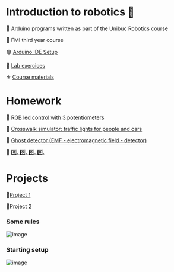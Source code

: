 # Introduction to robotics :robot:
:beginner: Arduino programs written as part of the Unibuc Robotics course 

:school: FMI third year course 

:green_circle: [Arduino IDE Setup](https://www.arduino.cc/en/software)

:large_blue_diamond: [Lab exercices](https://github.com/DimaOanaTeodora/IntroductionToRobotics/tree/main/Labs)

:fleur_de_lis: [Course materials](https://github.com/DimaOanaTeodora/IntroductionToRobotics/tree/main/Course%20materials)

# Homework
:diamond_shape_with_a_dot_inside:	[RGB led control with 3 potentiometers](https://github.com/DimaOanaTeodora/IntroductionToRobotics/tree/main/Homework/H1)

:diamond_shape_with_a_dot_inside:	[Crosswalk simulator: traffic lights for people and cars](https://github.com/DimaOanaTeodora/IntroductionToRobotics/tree/main/Homework/H2)

:diamond_shape_with_a_dot_inside:	[Ghost detector (EMF - electromagnetic field - detector)](https://github.com/DimaOanaTeodora/IntroductionToRobotics/tree/main/Homework/H3)

:diamond_shape_with_a_dot_inside: [:zero:. :zero:. :zero:. :zero:.](https://github.com/DimaOanaTeodora/IntroductionToRobotics/tree/main/Homework/H4)

# Projects
:triangular_flag_on_post:[Project 1](https://github.com/DimaOanaTeodora/IntroductionToRobotics/tree/main/Project%201)

:triangular_flag_on_post:[Project 2](https://github.com/DimaOanaTeodora/IntroductionToRobotics/tree/main/Project%202)

### Some rules
![image](https://user-images.githubusercontent.com/61749814/139693761-15171c41-3627-44a2-87ea-3cbc2fcbe9e0.png)

### Starting setup 
![image](https://user-images.githubusercontent.com/61749814/139693627-ab67d052-8162-43b8-8a6e-0196ff0e0716.png)
